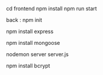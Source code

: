 cd frontend
npm install
npm run start

back :
npm init

npm install express

npm install mongoose

nodemon server server.js

npm install bcrypt
